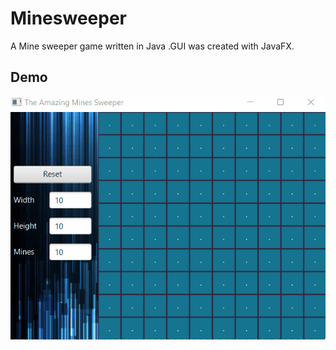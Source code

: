 # Minesweeper
A Mine sweeper game written in Java .GUI was created with JavaFX. 
## Demo
![mineGif](https://github.com/rsCode1/Minesweeper/blob/fcf78221eb9c4fd2695ea686e538aa6e9d881787/MineSweeper.gif)
